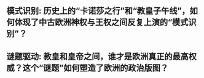 ## 模式识别: 历史上的“卡诺莎之行”和“教皇子午线”，如何体现了中古欧洲神权与王权之间反复上演的“模式识别”？
## 谜题驱动: 教皇和皇帝之间，谁才是欧洲真正的最高权威？这个“谜题”如何塑造了欧洲的政治版图？